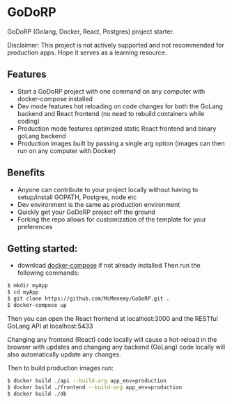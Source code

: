 # GoDoRP
GoDoRP (Golang, Docker, React, Postgres) project starter.

Disclaimer: This project is not actively supported and not recommended for production apps. Hope it serves as a learning resource.

## Features
* Start a GoDoRP project with one command on any computer with docker-compose installed
* Dev mode features hot reloading on code changes for both the GoLang backend and React frontend (no need to rebuild containers while coding)
* Production mode features optimized static React frontend and binary goLang backend
* Production images built by passing a single arg option (images can then run on any computer with Docker)

## Benefits
* Anyone can contribute to your project locally without having to setup/install GOPATH, Postgres, node etc
* Dev environment is the same as production environment
* Quickly get your GoDoRP project off the ground
* Forking the repo allows for customization of the template for your preferences

## Getting started:
* download [docker-compose](https://docs.docker.com/compose/install/) if not already installed
Then run the following commands:

```bash
$ mkdir myApp
$ cd myApp
$ git clone https://github.com/McMenemy/GoDoRP.git .
$ docker-compose up
```
Then you can open the React frontend at localhost:3000 and the RESTful GoLang API at localhost:5433

Changing any frontend (React) code locally will cause a hot-reload in the browser with updates and changing any backend (GoLang) code locally will also automatically update any changes.

Then to build production images run:
```bash
$ docker build ./api --build-arg app_env=production 
$ docker build ./frontend --build-arg app_env=production
$ docker build ./db
```
